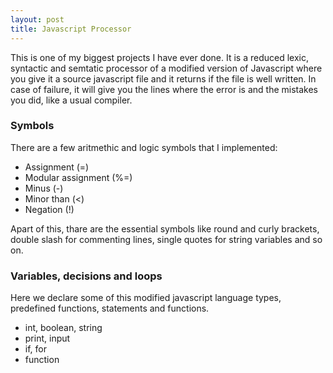 ```yaml
---
layout: post
title: Javascript Processor
---
```


This is one of my biggest projects I have ever done. It is a reduced lexic, syntactic and semtatic processor of a modified version of Javascript where you give it a source javascript file and it returns if the file is well written. In case of failure, it will give you the lines where the error is and the mistakes you did, like a usual compiler.

### Symbols

There are a few aritmethic and logic symbols that I implemented:

* Assignment (=) 
* Modular assignment (%=)
* Minus (-)
* Minor than (<)
* Negation (!)

Apart of this, thare are the essential symbols like round and curly brackets, double slash for commenting lines, single quotes for string variables and so on.

### Variables, decisions and loops

Here we declare some of this modified javascript language types, predefined functions, statements and functions.

* int, boolean, string
* print, input
* if, for
* function
